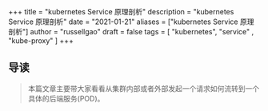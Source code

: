 +++
title = "kubernetes Service 原理剖析"
description = "kubernetes Service 原理剖析"
date = "2021-01-21"
aliases = ["kubernetes Service 原理剖析"]
author = "russellgao"
draft = false
tags = [
    "kubernetes",
    "service" ,
    "kube-proxy"
]
+++

## 导读
> 本篇文章主要带大家看看从集群内部或者外部发起一个请求如何流转到一个具体的后端服务(POD)。

